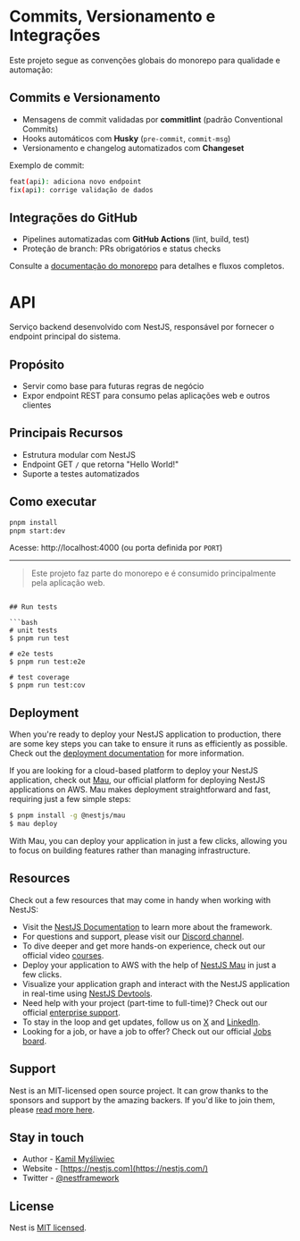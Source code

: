 # Commits, Versionamento e Integrações

Este projeto segue as convenções globais do monorepo para qualidade e automação:

## Commits e Versionamento

- Mensagens de commit validadas por **commitlint** (padrão Conventional Commits)
- Hooks automáticos com **Husky** (`pre-commit`, `commit-msg`)
- Versionamento e changelog automatizados com **Changeset**

Exemplo de commit:

```bash
feat(api): adiciona novo endpoint
fix(api): corrige validação de dados
```

## Integrações do GitHub

- Pipelines automatizadas com **GitHub Actions** (lint, build, test)
- Proteção de branch: PRs obrigatórios e status checks

Consulte a [documentação do monorepo](../../docs/monorepo.md) para detalhes e fluxos completos.

# API

Serviço backend desenvolvido com NestJS, responsável por fornecer o endpoint principal do sistema.

## Propósito

- Servir como base para futuras regras de negócio
- Expor endpoint REST para consumo pelas aplicações web e outros clientes

## Principais Recursos

- Estrutura modular com NestJS
- Endpoint GET `/` que retorna "Hello World!"
- Suporte a testes automatizados

## Como executar

```bash
pnpm install
pnpm start:dev
```

Acesse: http://localhost:4000 (ou porta definida por `PORT`)

---

> Este projeto faz parte do monorepo e é consumido principalmente pela aplicação web.

````

## Run tests

```bash
# unit tests
$ pnpm run test

# e2e tests
$ pnpm run test:e2e

# test coverage
$ pnpm run test:cov
````

## Deployment

When you're ready to deploy your NestJS application to production, there are some key steps you can take to ensure it runs as efficiently as possible. Check out the [deployment documentation](https://docs.nestjs.com/deployment) for more information.

If you are looking for a cloud-based platform to deploy your NestJS application, check out [Mau](https://mau.nestjs.com), our official platform for deploying NestJS applications on AWS. Mau makes deployment straightforward and fast, requiring just a few simple steps:

```bash
$ pnpm install -g @nestjs/mau
$ mau deploy
```

With Mau, you can deploy your application in just a few clicks, allowing you to focus on building features rather than managing infrastructure.

## Resources

Check out a few resources that may come in handy when working with NestJS:

- Visit the [NestJS Documentation](https://docs.nestjs.com) to learn more about the framework.
- For questions and support, please visit our [Discord channel](https://discord.gg/G7Qnnhy).
- To dive deeper and get more hands-on experience, check out our official video [courses](https://courses.nestjs.com/).
- Deploy your application to AWS with the help of [NestJS Mau](https://mau.nestjs.com) in just a few clicks.
- Visualize your application graph and interact with the NestJS application in real-time using [NestJS Devtools](https://devtools.nestjs.com).
- Need help with your project (part-time to full-time)? Check out our official [enterprise support](https://enterprise.nestjs.com).
- To stay in the loop and get updates, follow us on [X](https://x.com/nestframework) and [LinkedIn](https://linkedin.com/company/nestjs).
- Looking for a job, or have a job to offer? Check out our official [Jobs board](https://jobs.nestjs.com).

## Support

Nest is an MIT-licensed open source project. It can grow thanks to the sponsors and support by the amazing backers. If you'd like to join them, please [read more here](https://docs.nestjs.com/support).

## Stay in touch

- Author - [Kamil Myśliwiec](https://twitter.com/kammysliwiec)
- Website - [https://nestjs.com](https://nestjs.com/)
- Twitter - [@nestframework](https://twitter.com/nestframework)

## License

Nest is [MIT licensed](https://github.com/nestjs/nest/blob/master/LICENSE).
